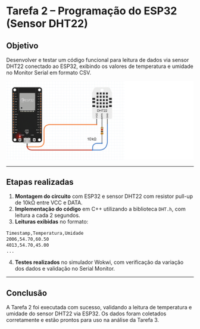 # Tarefa 2 – Programação do ESP32 (Sensor DHT22)

## Objetivo

Desenvolver e testar um código funcional para leitura de dados via sensor DHT22 conectado ao ESP32, exibindo os valores de temperatura e umidade no Monitor Serial em formato CSV.

![Esquema de Circuito ESP32 e DHT22](prints/Esquema%20de%20Circuito%20ESP32%20e%20DHT22.png)

---

## Etapas realizadas

1. **Montagem do circuito** com ESP32 e sensor DHT22 com resistor pull-up de 10kΩ entre VCC e DATA.
2. **Implementação do código** em C++ utilizando a biblioteca `DHT.h`, com leitura a cada 2 segundos.
3. **Leituras exibidas** no formato:
```
Timestamp,Temperatura,Umidade
2006,54.70,60.50
4013,54.70,45.00
...
```
4. **Testes realizados** no simulador Wokwi, com verificação da variação dos dados e validação no Serial Monitor.

---

## Conclusão

A Tarefa 2 foi executada com sucesso, validando a leitura de temperatura e umidade do sensor DHT22 via ESP32. Os dados foram coletados corretamente e estão prontos para uso na análise da Tarefa 3.

